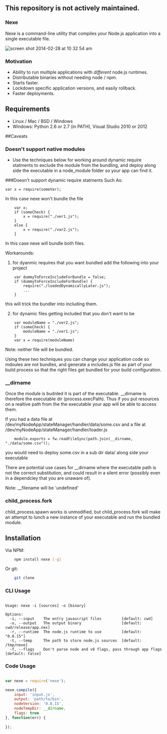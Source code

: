## This repository is not actively maintained. 

### Nexe

Nexe is a command-line utility that compiles your Node.js application into a single executable file.

![screen shot 2014-02-28 at 10 32 54 am](https://f.cloud.github.com/assets/757408/2296993/c276f7b6-a0a6-11e3-86d3-e6c5feba2a85.png)


### Motivation

- Ability to run multiple applications with *different* node.js runtimes. 
- Distributable binaries without needing node / npm.
- Starts faster.
- Lockdown specific application versions, and easily rollback.
- Faster deployments.

## Requirements

- Linux / Mac / BSD / Windows
- Windows: Python 2.6 or 2.7 (in PATH), Visual Studio 2010 or 2012

##Caveats

### Doesn't support native modules

- Use the techniques below for working around dynamic require statments to exclude the module from the bundling, and deploy along side the executable in a node_module folder so your app can find it.
 
###Doesn't support dynamic require statments
Such As:
```
var x = require(someVar);
```

In this case nexe won't bundle the file

```
	var x;
	if (someCheck) {
		x = require("./ver1.js");
	}
	else {
		x = require("./var2.js");
	}
```

In this case nexe will bundle both files.
	
Workarounds:
1) for dyanmic requires that you want bundled add the following into your project
```
	var dummyToForceIncludeForBundle = false;
	if (dummyToForceIncludeForBundle) {
		require("./loadedDynamicallyLater.js");
		...
	}
```
this will trick the bundler into including them.
	
2) for dynamic files getting included that you don't want to be
```
	var moduleName = "./ver2.js";
	if (someCheck) {
		moduleName = "./ver1.js";
	}
	var x = require(moduleName)
```
Note: neither file will be bundled.
	
Using these two techniques you can change your application code so mdoules are not bundles, and generate a includes.js file as part of your build process so that the right files get bundled for your build configuration.

### __dirname

Once the module is budnled it is part of the executable. __dirname is therefore the executable dir (process.execPath). Thus if you put resources on a realtive path from the the executable your app will be able to access them.

If you had a data file at /dev/myNodeApp/stateManager/handler/data/some.csv
and a file at /dev/myNodeApp/stateManager/handler/loader.js
```
	module.exports = fw.readFileSync(path.join(__dirname, "./data/some.csv"));
```
you would need to deploy some.csv in a sub dir data/ along side your executable

There are potential use cases for __dirname where the executable path is not the correct substitution, and could result in a silent error (possibly even in a dependciey that you are unaware of).

Note: __filename will be 'undefined'

### child_process.fork

child_process.spawn works is unmodified, but child_process.fork will make an attempt to lunch a new instance of your executable and run the bundled module.

## Installation

Via NPM:

```bash
	npm install nexe [-g]
```

Or git:

```bash
	git clone 
```

### CLI Usage

````text
	
Usage: nexe -i [sources] -o [binary]

Options:
  -i, --input    The entry javascript files         [default: cwd]
  -o, --output   The output binary                  [default: cwd/release/app.nex]
  -r, --runtime  The node.js runtime to use         [default: "0.8.15"]
  -t, --temp     The path to store node.js sources  [default: /tmp/nexe]
  -f, --flags    Don't parse node and v8 flags, pass through app flags  [default: false]

```` 


### Code Usage

````javascript

var nexe = require('nexe');

nexe.compile({
	input: 'input.js',
	output: 'path/to/bin',
	nodeVersion: '0.8.15',
	nodeTempDir: __dirname,
	flags: true
}, function(err) {
	
});
	
````
